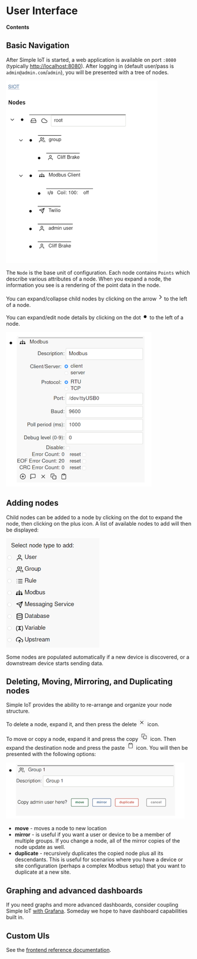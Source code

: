 # User Interface

**Contents**

<!-- toc -->

## Basic Navigation

After Simple IoT is started, a web application is available on port `:8080`
(typically [http://localhost:8080](http://localhost:8080)). After logging in
(default user/pass is `admin@admin.com`/`admin`), you will be presented with a
tree of nodes.

![nodes](images/nodes.png)

The `Node` is the base unit of configuration. Each node contains `Points` which
describe various attributes of a node. When you expand a node, the information
you see is a rendering of the point data in the node.

You can expand/collapse child nodes by clicking on the arrow
![arrow](images/icon-arrow.png) to the left of a node.

You can expand/edit node details by clicking on the dot
![dot](images/icon-dot.png) to the left of a node.

![node edit](images/node-edit.png)

## Adding nodes

Child nodes can be added to a node by clicking on the dot to expand the node,
then clicking on the plus icon. A list of available nodes to add will then be
displayed:

![node add](images/node-add.png)

Some nodes are populated automatically if a new device is discovered, or a
downstream device starts sending data.

## Deleting, Moving, Mirroring, and Duplicating nodes

Simple IoT provides the ability to re-arrange and organize your node structure.

To delete a node, expand it, and then press the delete
![icon delete](images/icon-delete.png) icon.

To move or copy a node, expand it and press the copy
![copy icon](images/icon-copy.png) icon. Then expand the destination node and
press the paste ![paste icon](images/icon-paste.png) icon. You will then be
presented with the following options:

![paste options](images/paste-options.png)

- **move** - moves a node to new location
- **mirror** - is useful if you want a user or device to be a member of multiple
  groups. If you change a node, all of the mirror copies of the node update as
  well.
- **duplicate** - recursively duplicates the copied node plus all its
  descendants. This is useful for scenarios where you have a device or site
  configuration (perhaps a complex Modbus setup) that you want to duplicate at a
  new site.

## Graphing and advanced dashboards

If you need graphs and more advanced dashboards, consider coupling Simple IoT
[with Grafana](graphing.md). Someday we hope to have dashboard capabilities
built in.

## Custom UIs

See the [frontend reference documentation](../ref/frontend.md).
